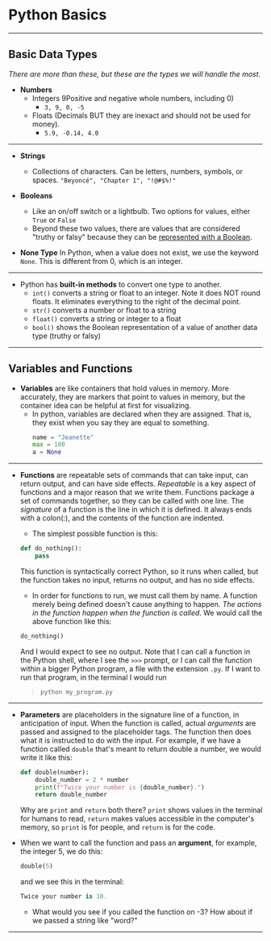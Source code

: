 # Python Basics

---
## Basic Data Types
_There are more than these, but these are the types we will handle the most._

- **Numbers**  
	- Integers 9Positive and negative whole numbers, including 0) 
		- ```3, 9, 0, -5```   
	- Floats (Decimals BUT they are inexact and should not be used for money).  
		- ```5.9, -0.14, 4.0```

---

- **Strings**
	- Collections of characters. Can be letters, numbers, symbols, or spaces.
		```"Beyoncé", "Chapter 1", "!@#$%!"```  

- **Booleans**
	- Like an on/off switch or a lightbulb. Two options for values, either ```True``` or ```False```  
	- Beyond these two values, there are values that are considered "truthy or falsy" because they can be [represented with a Boolean](https://www.freecodecamp.org/news/truthy-and-falsy-values-in-python/).

- **None Type**
	In Python, when a value does not exist, we use the keyword ```None```. This is different from 0, which is an integer.
---

- Python has **built-in methods** to convert one type to another.
	- ```int()``` converts a string or float to an integer. Note it does NOT round floats. It eliminates everything to the right of the decimal point.
	- ```str()``` converts a number or float to a string
	- ```float()``` converts a string or integer to a float
	- ```bool()``` shows the Boolean representation of a value of another data type (truthy or falsy)
___

## Variables and Functions

- **Variables** are like containers that hold values in memory. More accurately, they are markers that point to values in memory, but the container idea can be helpful at first for visualizing.
	- In python, variables are declared when they are assigned. That is, they exist when you say they are equal to something.  
		```py
		name = "Jeanette"
		max = 100
		a = None
---
- **Functions** are repeatable sets of commands that can take input, can return output, and can have side effects. *Repeatable* is a key aspect of functions and a major reason that we write them. Functions package a set of commands together, so they can be called with one line. The *signature* of a function is the line in which it is defined. It always ends with a colon(:), and the contents of the function are indented. 
	- The simplest possible function is this:

	```py 
	def do_nothing():
		pass
	```
	This function is syntactically correct Python, so it runs when called,  but the function takes no input, returns no output, and has no side effects.
	- In order for functions to run, we must call them by name. A function merely being defined doesn't cause anything to happen. _The actions in the function happen when the function is called_. We would call the above function like this:
	```py
	do_nothing()
	```
	And I would expect to see no output.
	Note that I can call a function in the Python shell, where I see the `>>>` prompt, or I can call the function within a bigger Python program, a file with the extension `.py`. If I want to run that program, in the terminal I would run
	> `python my_program.py`
---
- **Parameters** are placeholders in the signature line of a function, in anticipation of input. When the function is called, actual _arguments_ are passed and assigned to the placeholder tags. The function then does what it is instructed to do with the input. For example, if we have a function called `double` that's meant to return double a number, we would write it like this:
	```py
	def double(number):
		double_number = 2 * number
		print(f"Twice your number is {double_number}.")
		return double_number
	```
	Why are `print` and `return` both there? `print` shows values in the terminal for humans to read, `return` makes values accessible in the computer's memory, so `print` is for people, and `return` is for the code.

- When we want to call the function and pass an **argument**, for example, the integer 5, we do this:
	```py
	double(5)
	```
	and we see this in the terminal:
	```py
	Twice your number is 10.
	```
	- What would you see if you called the function on -3? How about if we passed a string like "word?"
---

